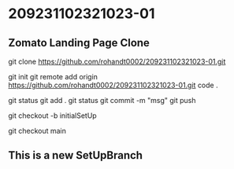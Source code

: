 # 209231102321023-01
## Zomato Landing Page Clone

<!-- downloading the repo or project from the git -->
git clone https://github.com/rohandt0002/209231102321023-01.git

<!-- offline editors (its only for 1st tym)-->
git init
git remote add origin https://github.com/rohandt0002/209231102321023-01.git
code .

<!-- offline n online editors -->
git status
git add .
git status
git commit -m "msg"
git push

<!-- to create a branch -->
git checkout -b initialSetUp

<!-- Switching Branch -->
git checkout main


## This is a new SetUpBranch